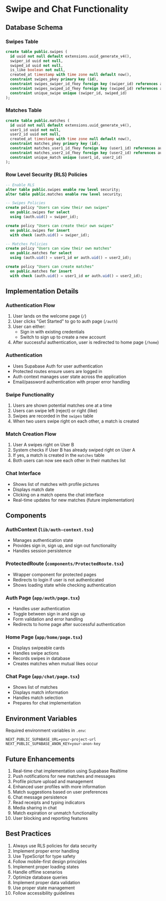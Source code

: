 # Swipe and Chat Functionality

## Database Schema

### Swipes Table
```sql
create table public.swipes (
  id uuid not null default extensions.uuid_generate_v4(),
  swiper_id uuid not null,
  swiped_id uuid not null,
  is_like boolean not null,
  created_at timestamp with time zone null default now(),
  constraint swipes_pkey primary key (id),
  constraint swipes_swiper_id_fkey foreign key (swiper_id) references auth.users (id),
  constraint swipes_swiped_id_fkey foreign key (swiped_id) references auth.users (id),
  constraint unique_swipe unique (swiper_id, swiped_id)
);
```

### Matches Table
```sql
create table public.matches (
  id uuid not null default extensions.uuid_generate_v4(),
  user1_id uuid not null,
  user2_id uuid not null,
  created_at timestamp with time zone null default now(),
  constraint matches_pkey primary key (id),
  constraint matches_user1_id_fkey foreign key (user1_id) references auth.users (id),
  constraint matches_user2_id_fkey foreign key (user2_id) references auth.users (id),
  constraint unique_match unique (user1_id, user2_id)
);
```

### Row Level Security (RLS) Policies

```sql
-- Enable RLS
alter table public.swipes enable row level security;
alter table public.matches enable row level security;

-- Swipes Policies
create policy "Users can view their own swipes"
  on public.swipes for select
  using (auth.uid() = swiper_id);

create policy "Users can create their own swipes"
  on public.swipes for insert
  with check (auth.uid() = swiper_id);

-- Matches Policies
create policy "Users can view their own matches"
  on public.matches for select
  using (auth.uid() = user1_id or auth.uid() = user2_id);

create policy "Users can create matches"
  on public.matches for insert
  with check (auth.uid() = user1_id or auth.uid() = user2_id);
```

## Implementation Details

### Authentication Flow
1. User lands on the welcome page (`/`)
2. User clicks "Get Started" to go to auth page (`/auth`)
3. User can either:
   - Sign in with existing credentials
   - Switch to sign up to create a new account
4. After successful authentication, user is redirected to home page (`/home`)

### Authentication
- Uses Supabase Auth for user authentication
- Protected routes ensure users are logged in
- Auth context manages user state across the application
- Email/password authentication with proper error handling

### Swipe Functionality
1. Users are shown potential matches one at a time
2. Users can swipe left (reject) or right (like)
3. Swipes are recorded in the `swipes` table
4. When two users swipe right on each other, a match is created

### Match Creation Flow
1. User A swipes right on User B
2. System checks if User B has already swiped right on User A
3. If yes, a match is created in the `matches` table
4. Both users can now see each other in their matches list

### Chat Interface
- Shows list of matches with profile pictures
- Displays match date
- Clicking on a match opens the chat interface
- Real-time updates for new matches (future implementation)

## Components

### AuthContext (`lib/auth-context.tsx`)
- Manages authentication state
- Provides sign in, sign up, and sign out functionality
- Handles session persistence

### ProtectedRoute (`components/ProtectedRoute.tsx`)
- Wrapper component for protected pages
- Redirects to login if user is not authenticated
- Shows loading state while checking authentication

### Auth Page (`app/auth/page.tsx`)
- Handles user authentication
- Toggle between sign in and sign up
- Form validation and error handling
- Redirects to home page after successful authentication

### Home Page (`app/home/page.tsx`)
- Displays swipeable cards
- Handles swipe actions
- Records swipes in database
- Creates matches when mutual likes occur

### Chat Page (`app/chat/page.tsx`)
- Shows list of matches
- Displays match information
- Handles match selection
- Prepares for chat implementation

## Environment Variables
Required environment variables in `.env`:
```
NEXT_PUBLIC_SUPABASE_URL=your-project-url
NEXT_PUBLIC_SUPABASE_ANON_KEY=your-anon-key
```

## Future Enhancements
1. Real-time chat implementation using Supabase Realtime
2. Push notifications for new matches and messages
3. Profile picture upload and management
4. Enhanced user profiles with more information
5. Match suggestions based on user preferences
6. Chat message persistence
7. Read receipts and typing indicators
8. Media sharing in chat
9. Match expiration or unmatch functionality
10. User blocking and reporting features

## Best Practices
1. Always use RLS policies for data security
2. Implement proper error handling
3. Use TypeScript for type safety
4. Follow mobile-first design principles
5. Implement proper loading states
6. Handle offline scenarios
7. Optimize database queries
8. Implement proper data validation
9. Use proper state management
10. Follow accessibility guidelines 